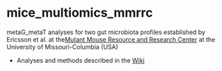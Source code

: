 # mice_multiomics_mmrrc
metaG_metaT analyses for two gut microbiota profiles established by Ericsson et al. at the[Mutant Mouse Resource and Research Center](http://www.mu-mmrrc.com/) at the University of Missouri-Columbia (USA)

- Analyses and methods described in the [Wiki](https://github.com/susheelbhanu/mice_multiomics_mmrrc/wiki)
